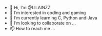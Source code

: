 - 👋 Hi, I’m @LILAINZZ
- 👀 I’m interested in coding and gaming
- 🌱 I’m currently learning C, Python and Java
- 💞️ I’m looking to collaborate on ...
- 📫 How to reach me ...

<!---
LILAINZZ/LILAINZZ is a ✨ special ✨ repository because its `README.md` (this file) appears on your GitHub profile.
You can click the Preview link to take a look at your changes.
--->
